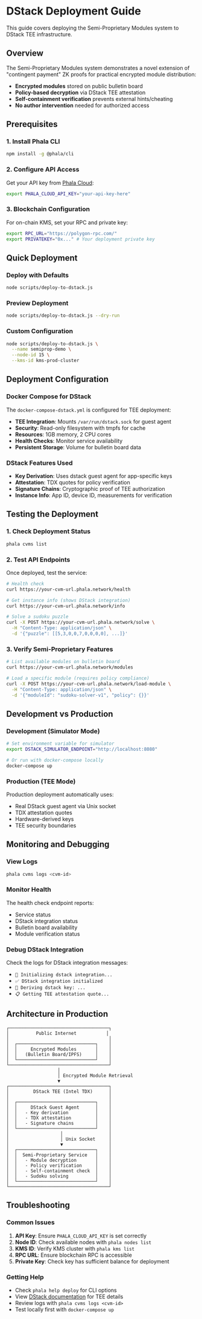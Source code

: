 # DStack Deployment Guide

This guide covers deploying the Semi-Proprietary Modules system to DStack TEE infrastructure.

## Overview

The Semi-Proprietary Modules system demonstrates a novel extension of "contingent payment" ZK proofs for practical encrypted module distribution:

- **Encrypted modules** stored on public bulletin board
- **Policy-based decryption** via DStack TEE attestation
- **Self-containment verification** prevents external hints/cheating
- **No author intervention** needed for authorized access

## Prerequisites

### 1. Install Phala CLI

```bash
npm install -g @phala/cli
```

### 2. Configure API Access

Get your API key from [Phala Cloud](https://cloud.phala.network/):

```bash
export PHALA_CLOUD_API_KEY="your-api-key-here"
```

### 3. Blockchain Configuration

For on-chain KMS, set your RPC and private key:

```bash
export RPC_URL="https://polygon-rpc.com/"
export PRIVATEKEY="0x..." # Your deployment private key
```

## Quick Deployment

### Deploy with Defaults

```bash
node scripts/deploy-to-dstack.js
```

### Preview Deployment

```bash
node scripts/deploy-to-dstack.js --dry-run
```

### Custom Configuration

```bash
node scripts/deploy-to-dstack.js \
  --name semiprop-demo \
  --node-id 15 \
  --kms-id kms-prod-cluster
```

## Deployment Configuration

### Docker Compose for DStack

The `docker-compose-dstack.yml` is configured for TEE deployment:

- **TEE Integration**: Mounts `/var/run/dstack.sock` for guest agent
- **Security**: Read-only filesystem with tmpfs for cache
- **Resources**: 1GB memory, 2 CPU cores
- **Health Checks**: Monitor service availability
- **Persistent Storage**: Volume for bulletin board data

### DStack Features Used

- **Key Derivation**: Uses dstack guest agent for app-specific keys
- **Attestation**: TDX quotes for policy verification
- **Signature Chains**: Cryptographic proof of TEE authorization
- **Instance Info**: App ID, device ID, measurements for verification

## Testing the Deployment

### 1. Check Deployment Status

```bash
phala cvms list
```

### 2. Test API Endpoints

Once deployed, test the service:

```bash
# Health check
curl https://your-cvm-url.phala.network/health

# Get instance info (shows DStack integration)
curl https://your-cvm-url.phala.network/info

# Solve a sudoku puzzle
curl -X POST https://your-cvm-url.phala.network/solve \
  -H "Content-Type: application/json" \
  -d '{"puzzle": [[5,3,0,0,7,0,0,0,0], ...]}'
```

### 3. Verify Semi-Proprietary Features

```bash
# List available modules on bulletin board
curl https://your-cvm-url.phala.network/modules

# Load a specific module (requires policy compliance)
curl -X POST https://your-cvm-url.phala.network/load-module \
  -H "Content-Type: application/json" \
  -d '{"moduleId": "sudoku-solver-v1", "policy": {}}'
```

## Development vs Production

### Development (Simulator Mode)

```bash
# Set environment variable for simulator
export DSTACK_SIMULATOR_ENDPOINT="http://localhost:8080"

# Or run with docker-compose locally
docker-compose up
```

### Production (TEE Mode)

Production deployment automatically uses:
- Real DStack guest agent via Unix socket
- TDX attestation quotes
- Hardware-derived keys
- TEE security boundaries

## Monitoring and Debugging

### View Logs

```bash
phala cvms logs <cvm-id>
```

### Monitor Health

The health check endpoint reports:
- Service status
- DStack integration status
- Bulletin board availability
- Module verification status

### Debug DStack Integration

Check the logs for DStack integration messages:
- `🔧 Initializing dstack integration...`
- `✅ DStack integration initialized`
- `🔑 Deriving dstack key: ...`
- `📋 Getting TEE attestation quote...`

## Architecture in Production

```
┌─────────────────────────────────────┐
│          Public Internet           │
│                                     │
│  ┌─────────────────────────────┐    │
│  │     Encrypted Modules       │    │
│  │   (Bulletin Board/IPFS)     │    │
│  └─────────────────────────────┘    │
└─────────────────────────────────────┘
                   │
                   │ Encrypted Module Retrieval
                   ▼
┌─────────────────────────────────────┐
│         DStack TEE (Intel TDX)      │
│                                     │
│  ┌─────────────────────────────┐    │
│  │     DStack Guest Agent      │    │
│  │   - Key derivation          │    │
│  │   - TDX attestation         │    │
│  │   - Signature chains        │    │
│  └─────────────────────────────┘    │
│                   │                 │
│                   │ Unix Socket     │
│                   ▼                 │
│  ┌─────────────────────────────┐    │
│  │  Semi-Proprietary Service   │    │
│  │   - Module decryption       │    │
│  │   - Policy verification     │    │
│  │   - Self-containment check  │    │
│  │   - Sudoku solving          │    │
│  └─────────────────────────────┘    │
└─────────────────────────────────────┘
```

## Troubleshooting

### Common Issues

1. **API Key**: Ensure `PHALA_CLOUD_API_KEY` is set correctly
2. **Node ID**: Check available nodes with `phala nodes list`
3. **KMS ID**: Verify KMS cluster with `phala kms list`
4. **RPC URL**: Ensure blockchain RPC is accessible
5. **Private Key**: Check key has sufficient balance for deployment

### Getting Help

- Check `phala help deploy` for CLI options
- View [DStack documentation](https://docs.dstack.io/) for TEE details
- Review logs with `phala cvms logs <cvm-id>`
- Test locally first with `docker-compose up`
